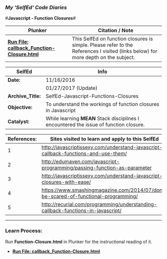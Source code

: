 ### **_My 'SelfEd' Code Diaries_**
#**Javascript - Function Closures**#

Plunker | Citation / Note
----------------------------------------------------------------------------|--------------------------------------------------------
[**Run File: callback_Function-Closure.html**](https://plnkr.co/edit/vaAyx2nm6eVaW3rhJUy5?p=preview) | This SelfEd on function closures is simple. Please refer to the References I visited (links below) for more depth on the subject. 

**SelfEd**          |  **Info** 
------------------- | ------------------------------------------------------------------------
**Date:**           | 11/16/2016 
                    | 01/27/2017 (Update)
**Archive_Title:**  | SelfEd-Javascript-Functions-Closures
**Objective:**      | To understand the workings of function closures in Javascript
**Catalyst:**       | While learning **MEAN** Stack disciplines I encountered the issue of function closure. 


**References:**       | **Sites visited to learn and apply to this SelfEd**
----------------------|-----------------------
1                     | http://javascriptissexy.com/understand-javascript-callback-functions-and-use-them/
2                     | http://edumaven.com/javascript-programming/passing-function-as-parameter
3                     | http://javascriptissexy.com/understand-javascript-closures-with-ease/
4                     | https://www.smashingmagazine.com/2014/07/dont-be-scared-of-functional-programming/
5                     | http://recurial.com/programming/understanding-callback-functions-in-javascript/

****
### **Learn Process:**

Run  **Function-Closure.html** in Plunker for the instructional reading of it.    
- **[Run File: callback_Function-Closure.html](https://plnkr.co/edit/vaAyx2nm6eVaW3rhJUy5?p=preview)**


